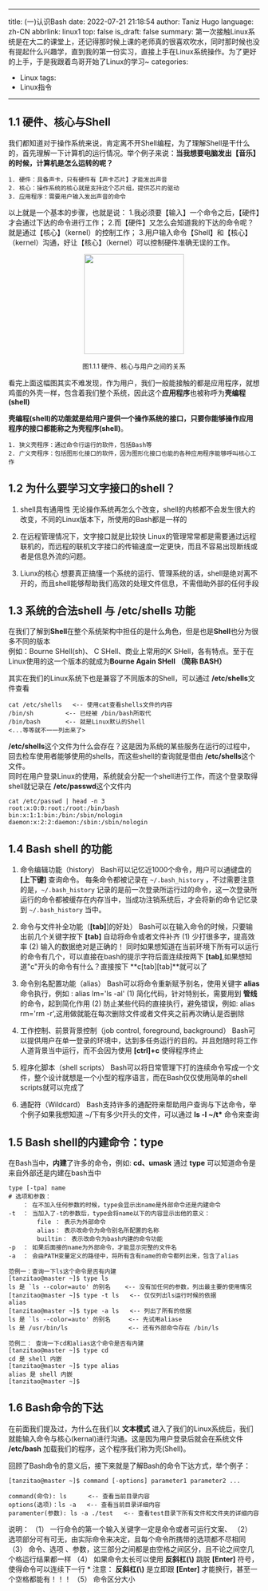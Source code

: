 
---
title: (一)认识Bash
date: 2022-07-21 21:18:54
author: Taniz Hugo
language: zh-CN
abbrlink: linux1
top: false
is_draft: false
summary: 第一次接触Linux系统是在大二的课堂上，还记得那时候上课的老师真的很喜欢吹水，同时那时候也没有提起什么兴趣学，直到我的第一份实习，直接上手在Linux系统操作。为了更好的上手，于是我跟着鸟哥开始了Linux的学习~
categories: 
  - Linux
tags:
  - Linux指令
---



## 1.1 硬件、核心与Shell

我们都知道对于操作系统来说，肯定离不开Shell编程，为了理解Shell是干什么的，首先理解一下计算机的运行情况。举个例子来说：**当我想要电脑发出【音乐】的时候，计算机是怎么运转的呢？** 

    1. 硬件：具备声卡，只有硬件有【声卡芯片】才能发出声音
    2. 核心：操作系统的核心就是支持这个芯片组，提供芯片的驱动
    3. 应用程序：需要用户输入发出声音的命令


以上就是一个基本的步骤，也就是说：
1.我必须要【输入】一个命令之后，【硬件】才会通过下达的命令进行工作；
2.而【硬件】又怎么会知道我的下达的命令呢？就是通过【核心】（kernel）的控制工作；
3.用户输入命令【Shell】和【核心】（kernel）沟通，好让【核心】（kernel）可以控制硬件准确无误的工作。


<center>
<img src=https://i.imgs.ovh/i/2023/08/20/64e1decf6f04a.png width=200>


<font size=2>图1.1.1 硬件、核心与用户之间的关系</font><br/>
</center>

看完上面这幅图其实不难发现，作为用户，我们一般能接触的都是应用程序，就想鸡蛋的外壳一样，包含着我们整个系统，因此这个**应用程序**也被称呼为**壳编程(shell)**<br/>

**壳编程(shell)**的功能就是给用户提供一个操作系统的接口，只要你能够操作应用程序的接口都能称之为**壳程序(shell)**。<br/>

    1. 狭义壳程序：通过命令行运行的软件，包括Bash等
    2. 广义壳程序：包括图形化接口的软件，因为图形化接口也能的各种应用程序能够呼叫核心工作


## 1.2 为什么要学习文字接口的shell？

1. shell具有通用性
   无论操作系统再怎么个改变，shell的内核都不会发生很大的改变，不同的Linux版本下，所使用的Bash都是一样的


2. 在远程管理情况下，文字接口就是比较快
   Linux的管理常常都是需要通过远程联机的，而远程的联机文字接口的传输速度一定更快，而且不容易出现断线或者是信息外流的问题。

3. Liunx的核心
   想要真正搞懂一个系统的运行、管理系统的话，shell是绝对离不开的，而且shell能够帮助我们高效的处理文件信息，不需借助外部的任何手段

## 1.3 系统的合法shell 与 /etc/shells 功能

在我们了解到**Shell**在整个系统架构中担任的是什么角色，但是也是**Shell**也分为很多不同的版本<br/>
例如：Bourne SHell(sh)、 C SHell、商业上常用的K SHell，各有特点。至于在Linux使用的这一个版本的就成为**Bourne Again SHell （简称 BASH）**<br/>

其实在我们的Linux系统下也是兼容了不同版本的Shell，可以通过 **/etc/shells**文件查看
    

    cat /etc/shells   <-- 使用cat查看shells文件的内容
    /bin/sh         <-- 已经被 /bin/bash所取代
    /bin/bash       <-- 就是Linux默认的Shell
    <...等等就不一一列出来了>

**/etc/shells**这个文件为什么会存在？这是因为系统的某些服务在运行的过程中，回去检车使用者能够使用的shells，而这些shell的查询就是借由 **/etc/shells**这个文件。<br/>
同时在用户登录Linux的使用，系统就会分配一个shell进行工作，而这个登录取得shell就记录在 **/etc/passwd**这个文件内

    cat /etc/passwd | head -n 3  
    root:x:0:0:root:/root:/bin/bash
    bin:x:1:1:bin:/bin:/sbin/nologin
    daemon:x:2:2:daemon:/sbin:/sbin/nologin

## 1.4 Bash shell 的功能

1. 命令编辑功能（history）
   Bash可以记忆近1000个命令，用户可以通键盘的 **[上下键]** 查询命令。
   每条命令都被记录在 `~/.bash_history` ，不过需要注意的是，`~/.bash_history` 记录的是前一次登录所运行过的命令，这一次登录所运行的命令都被缓存在内存当中，当成功注销系统后，才会将新的命令记忆录到 `~/.bash_history` 当中。


2. 命令与文件补全功能（**[tab]**]的好处）
   Bash可以在输入命令的时候，只要输出前几个关键字按下 **[tab]** 自动将命令或者文件补齐
   (1) 少打很多字，提高效率 
   (2) 输入的数据绝对是正确的！
   同时如果想知道在当前环境下所有可以运行的命令有几个，可以直接在bash的提示字符后面连续按两下 **[tab]**,如果想知道"c"开头的命令有什么？直接按下 **c[tab][tab]**就可以了

3. 命令别名配置功能（alias）
   Bash可以将命令重新赋予别名，使用关键字 **alias**命令执行，例如 : alias lm='ls -al' 
   (1) 简化代码，针对特别长，需要用到 **管线**的命令，起到简化作用 
   (2) 防止某些代码的直接执行，避免错误，例如: alias rm='rm -r',这用做就能在每次删除文件或者文件夹之前再次确认是否删除

4. 工作控制、前景背景控制（job control, foreground, background）
   Bash可以提供用户在单一登录的环境中，达到多任务运行的目的。并且尅随时将工作人道背景当中运行，而不会因为使用 **[ctrl]+c** 使得程序终止

5. 程序化脚本（shell scripts）
   Bash可以将日常管理下打的连续命令写成一个文件，整个设计就想是一个小型的程序语言，而在Bash仅仅使用简单的shell scripts就可以完成了

6. 通配符（Wildcard）
   Bash支持许多的通配符来帮助用户查询与下达命令，举个例子如果我想知道 ~/下有多少t开头的文件，可以通过 **ls -l ~/t\*** 命令来查询

## 1.5 Bash shell的内建命令：type

在Bash当中，**内建**了许多的命令，例如: **cd、umask**
通过 **type** 可以知道命令是来自外部还是内建在bash当中

    type [-tpa] name
    # 选项和参数：
        ： 在不加入任何参数的时候，type会显示出name是外部命令还是内建命令
    -t  ： 当加入了-t的参数后，type会将name以下的内容显示出他的意义：
            file ： 表示为外部命令
            alias： 表示改命令为命令别名所配置的名称
            builtin： 表示改命令为bash内建的命令功能
    -p  ： 如果后面接的name为外部命令，才能显示完整的文件名
    -a  ： 会由PATH变量定义的路径中，将所有含有name的命令都列出来，包含了alias
    
    范例一：查询一下ls这个命令是否有内建
    [tanzitao@master ~]$ type ls              
    ls 是 `ls --color=auto' 的别名    <-- 没有加任何的参数，列出最主要的使用情况
    [tanzitao@master ~]$ type -t ls   <-- 仅仅列出ls运行时候的依据
    alias
    [tanzitao@master ~]$ type -a ls   <-- 列出了所有的依据
    ls 是 `ls --color=auto' 的别名     <-- 先试用aliase
    ls 是 /usr/bin/ls                 <-- 还有外部命令存在 /bin/ls
           
    范例二： 查询一下cd和alias这个命令是否有内建
    [tanzitao@master ~]$ type cd
    cd 是 shell 内嵌
    [tanzitao@master ~]$ type alias
    alias 是 shell 内嵌
    [tanzitao@master ~]$

## 1.6 Bash命令的下达

在前面我们提及过，为什么在我们以 **文本模式** 进入了我们的Linux系统后，我们就能输入命令与核心(kernal)进行沟通。这是因为用户登录后就会在系统文件 **/etc/bash** 加载我们的程序，这个程序我们称为壳(Shell)。

回顾了Bash命令的意义后，接下来就是了解Bash的命令下达方式，举个例子：

    [tanzitao@master ~]$ command [-options] parameter1 parameter2 ... 
    
    command(命令): ls      <-- 查看当前目录内容
    options(选项)：ls -a   <-- 查看当前目录详细内容
    paramenter(参数): ls -a ./test   <-- 查看test目录下所有文件和文件夹的详细内容

说明：
（1） 一行命令的第一个输入关键字一定是命令或者可运行文案、
（2） 选项部分可有可无，由实际命令来决定，且每个命令所携带的选项都不尽相同
（3） 命令、选项 、参数，这三部分之间都是由空格之间区分，且不论之间空几个格运行结果都一样
（4） 如果命令太长可以使用 **反斜杠(\\)** 跳脱 **[Enter]** 符号，使得命令可以连续下一行
    * 注意： **反斜杠(\\)** 是立即跟 **[Enter]** 才能换行，甚至一个空格都能有！！！
（5） 命令区分大小

